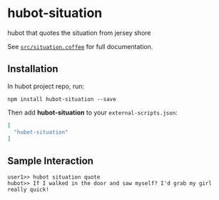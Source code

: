 # hubot-situation

hubot that quotes the situation from jersey shore

See [`src/situation.coffee`](src/situation.coffee) for full documentation.

## Installation

In hubot project repo, run:

`npm install hubot-situation --save`

Then add **hubot-situation** to your `external-scripts.json`:

```json
[
  "hubot-situation"
]
```

## Sample Interaction

```
user1>> hubot situation quote
hubot>> If I walked in the door and saw myself? I'd grab my girl really quick!
```
